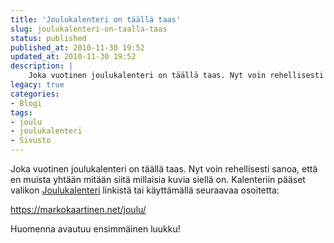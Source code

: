 ```yaml
---
title: 'Joulukalenteri on täällä taas'
slug: joulukalenteri-on-taalla-taas
status: published
published_at: 2010-11-30 19:52
updated_at: 2010-11-30 19:52
description: |
    Joka vuotinen joulukalenteri on täällä taas. Nyt voin rehellisesti sanoa, että en muista yhtään mitään siitä millaisia kuvia siellä on. Kalenteriin pääset valikon Joulukalenteri linkistä tai käyttämällä seuraavaa osoitetta: https://markokaartinen.net/joulu/ Huomenna avautuu ensimmäinen luukku!
legacy: true
categories:
- Blogi
tags:
- joulu
- joulukalenteri
- Sivusto
---
```


<p>Joka vuotinen joulukalenteri on täällä taas. Nyt voin rehellisesti sanoa, että en muista yhtään mitään siitä millaisia kuvia siellä on. Kalenteriin pääset valikon <a href="https://markokaartinen.net/joulu/" target="_blank">Joulukalenteri</a> linkistä tai käyttämällä seuraavaa osoitetta:</p>
<p><a href="https://markokaartinen.net/joulu/" target="_blank">https://markokaartinen.net/joulu/</a></p>
<p>Huomenna avautuu ensimmäinen luukku!</p>